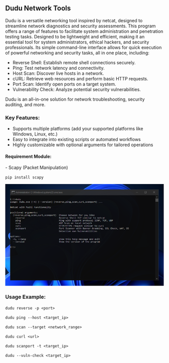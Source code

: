 ## Dudu Network Tools
Dudu is a versatile networking tool inspired by netcat, designed to streamline network diagnostics and security assessments. This program offers a range of features to facilitate system administration and penetration testing tasks. Designed to be lightweight and efficient, making it an essential tool for system administrators, ethical hackers, and security professionals. Its simple command-line interface allows for quick execution of powerful networking and security tasks, all in one place, including:

- Reverse Shell: Establish remote shell connections securely.
- Ping: Test network latency and connectivity.
- Host Scan: Discover live hosts in a network.
- cURL: Retrieve web resources and perform basic HTTP requests.
- Port Scan: Identify open ports on a target system.
- Vulnerability Check: Analyze potential security vulnerabilities.

Dudu is an all-in-one solution for network troubleshooting, security auditing, and more.

<h3>Key Features:</h3>

- Supports multiple platforms (add your supported platforms like Windows, Linux, etc.)
- Easy to integrate into existing scripts or automated workflows
- Highly customizable with optional arguments for tailored operations

<h4>Requirement Module:</h4>
- Scapy (Packet Manipulation)

```
pip install scapy
```


  ![Images](images/y.PNG)

<h3>Usage Example:</h3>

```
dudu reverse -p <port>
```
```
dudu ping --host <target_ip>
```
```
dudu scan --target <network_range>
```
```
dudu curl <url>
```
```
dudu scanport -t <target_ip>
```
```
dudu --vuln-check <target_ip>
```
